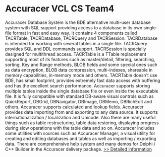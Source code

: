 # Accuracer VCL CS Team4
Accuracer Database System is the BDE alternative multi-user database system with SQL support providing access to a database in its own single-file format in fast and easy way. It contains 4 components called TACRTable, TACRDatabase, TACRQuery and TACRSession. TACRDatabase is intended for working with several tables in a single file. TACRQuery provides SQL and DDL commands support. TACRSession is specially designed for multithread access. TACRTable is a TTable replacement supporting most of its features such as master/detail, filtering, searching, sorting, Key and Range methods, BLOB fields and some special ones such as data encryption, BLOB data compression, multi-indexes, shareable in memory capabilities, in-memory mode and others. TACRTable doesn't use BDE, has small footprint, provides extremely fast data access with buffering and has the excellent search performance. Accuracer supports storing multiple tables inside the single database file or even inside the executable file. It is fully compatible with standard DB-aware visual controls such as QuickReport, DBGrid, DBNavigator, DBImage, DBMemo, DBRichEdit and others. Accuracer supports calculated and lookup fields. Accuracer provides data importing from and exporting to any data source. It supports internationalization / localization and Unicode. Also there are many useful things such as table restructuring, table data restoring, displaying progress during slow operations with the table data and so on. Accuracer includes some utilities with sources such as Accuracer Manager, a visual utility for creating and editing databases and tables as well as importing / exporting data. There are comprehensive help system and many demos for Delphi / C++ Builder in the Accuracer delivery package.
[>> Detailed information](https://secure.shareit.com/shareit/product.html?productid=194304&affiliateid=200057808)